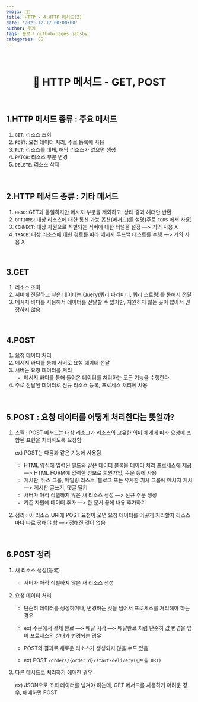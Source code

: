 ```yaml
---
emoji: 👨‍💻
title: HTTP - 4.HTTP 메서드(2)
date: '2021-12-17 00:00:00'
author: 우기
tags: 블로그 github-pages gatsby
categories: CS
---
```


<br>

<h1 align="center">
  👋  HTTP 메서드 - GET, POST
</h1>

<br>

## 1.HTTP 메서드 종류 : 주요 메서드

1. `GET`: 리소스 조회
2. `POST`: 요청 데이터 처리, 주로 등록에 사용
3. `PUT`: 리소스를 대체, 해당 리소스가 없으면 생성
4. `PATCH`: 리소스 부분 변경
5. `DELETE`: 리소스 삭제

<br>

## 2.HTTP 메서드 종류 : 기타 메서드

1. `HEAD`: GET과 동일하지만 메시지 부분을 제외하고, 상태 줄과 헤더만 반환
2. `OPTIONS`: 대상 리소스에 대한 통신 가능 옵션(메서드)를 설명(주로 `CORS` 에서 사용)
3. `CONNECT`: 대상 자원으로 식별되는 서버에 대한 터널을 설정 —> 거의 사용 X
4. `TRACE`: 대상 리소스에 대한 경로를 따라 메시지 루프백 테스트를 수행 —> 거의 사용 X

<br>

## 3.GET

1. 리소스 조회
2. 서버에 전달하고 싶은 데이터는 Query(쿼리 파라미터, 쿼리 스트링)를 통해서 전달
3. 메시지 바디를 사용해서 데이터를 전달할 수 있지만, 지원하지 않는 곳이 많아서 권장하지 않음

<br>

## 4.POST

1. 요청 데이터 처리
2. 메시지 바디를 통해 서버로 요청 데이터 전달
3. 서버는 요청 데이터를 처리
   - 메시지 바디를 통해 들어온 데이터를 처리하는 모든 기능을 수행한다.
4. 주로 전달된 데이터로 신규 리소스 등록, 프로세스 처리에 사용

<br>

## 5.POST : 요청 데이터를 어떻게 처리한다는 뜻일까?

1. 스펙 : POST 메서드는 대상 리소그가 리소스의 고유한 의미 체계에 따라 요청에 포함된 표현을 처리하도록 요청함

   ex) POST는 다음과 같은 기능에 사용됨

   - HTML 양식에 입력된 필드와 같은 데이터 블록을 데이터 처리 프로세스에 제공
     —> HTML FORM에 입력한 정보로 회원가입, 주문 등에 사용
   - 게시판, 뉴스 그룹, 메일링 리스트, 블로그 또는 유사한 기사 그룹에 메시지 게시
     —> 게시판 글쓰기, 댓글 달기
   - 서버가 아직 식별하지 않은 새 리소스 생성
     —> 신규 주문 생성
   - 기존 자원에 데이터 추가
     —> 한 문서 끝에 내용 추가하기

2. 정리 : 이 리소스 URI에 POST 요청이 오면 요청 데이터를 어떻게 처리할지 리소스마다 따로 정해야 함 —> 정해진 것이 없음

<br>

## 6.POST 정리

1. 새 리소스 생성(등록)
   - 서버가 아직 식별하지 않은 새 리소스 생성
2. 요청 데이터 처리

   - 단순히 데이터를 생성하거나, 변경하는 것을 넘어서 프로세스를 처리해야 하는 경우

   - ex) 주문에서 결제 완료 —> 배달 시작 —> 배달완료 처럼 단순히 값 변경을 넘어 프로세스의 상태가 변경되는 경우

   - POST의 결과로 새로운 리소스가 생성되지 않을 수도 있음

   - ex) POST `/orders/{orderId}/start-delivery(컨트롤 URI)`

3. 다른 메서드로 처리하기 애매한 경우

   ex) JSON으로 조회 데이터를 넘겨야 하는데, GET 메서드를 사용하기 어려운 경우, 애매하면 POST

```toc

```
